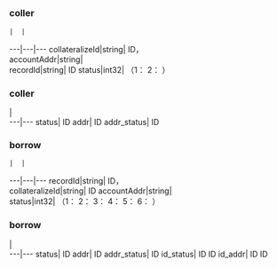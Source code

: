 ##        

###    coller   
    |  |  
---|---|---
collateralizeId|string|  ID，  
accountAddr|string|    
recordId|string|  ID
status|int32|    （1：    2：   ）

###    coller   
   |  
---|---
status|          ID
addr|          ID
addr_status|               ID

###    borrow   
    |  |  
---|---|---
recordId|string|  ID，  
collateralizeId|string|  ID
accountAddr|string|    
status|int32|    （1：    2：       3：     4：       5：     6：   ）

###    borrow   
   |  
---|---
status|          ID
addr|          ID
addr_status|               ID
id_status|    ID         ID
id_addr|    ID         ID